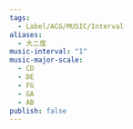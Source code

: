 ```yaml
---
tags:
  - Label/ACG/MUSIC/Interval
aliases:
  - 大二度
music-interval: "1"
music-major-scale:
  - CD
  - DE
  - FG
  - GA
  - AB
publish: false
---
```

